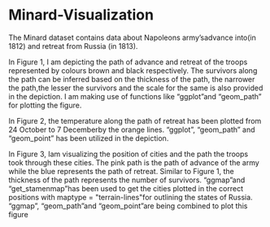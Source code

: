# Minard-Visualization

The Minard dataset contains data about Napoleons army’sadvance into(in 1812) and retreat from Russia (in 1813).

In Figure 1, I am depicting the path of advance and retreat of the troops represented by colours brown and black respectively. The survivors along the path can be inferred based on the thickness of the path, the narrower the path,the lesser the survivors and the scale for the same is also provided in the depiction. I am making use of functions like “ggplot”and “geom_path” for plotting the figure.

In Figure 2, the temperature along the path of retreat has been plotted from 24 October to 7 Decemberby the orange lines. “ggplot”, “geom_path” and “geom_point” has been utilized in the depiction.

In Figure 3, Iam visualizing the position of cities and the path the troops took through these cities. The pink path is the path of advance of the army while the blue represents the path of retreat. Similar to Figure 1, the thickness of the path represents the number of survivors. “ggmap”and “get_stamenmap”has been used to get the cities plotted in the correct positions with maptype = "terrain-lines"for outlining the states of Russia. “ggmap”, “geom_path”and “geom_point”are being combined to plot this figure
